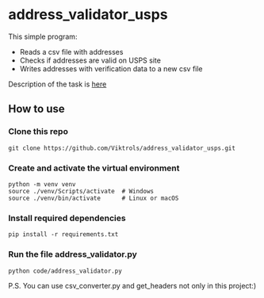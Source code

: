 # address_validator_usps

This simple program:
- Reads a csv file with addresses
- Checks if addresses are valid on USPS site
- Writes addresses with verification data to a new csv file

Description of the task is <a href='task.txt'>here</a>

## How to use
### Clone this repo
```
git clone https://github.com/Viktrols/address_validator_usps.git
```

### Create and activate the virtual environment
```
python -m venv venv
source ./venv/Scripts/activate  # Windows
source ./venv/bin/activate      # Linux or macOS
```

### Install required dependencies
```
pip install -r requirements.txt
```

### Run the file address_validator.py
```
python code/address_validator.py
```

P.S. You can use csv_converter.py and get_headers not only in this project:)
